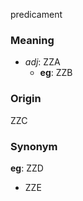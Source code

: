 predicament
### Meaning
+ _adj_: ZZA
    + __eg__: ZZB

### Origin

ZZC

### Synonym

__eg__: ZZD

+ ZZE


